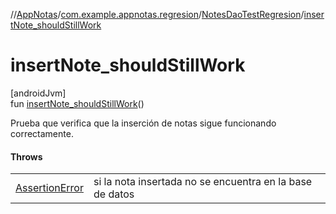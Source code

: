 //[AppNotas](../../../index.md)/[com.example.appnotas.regresion](../index.md)/[NotesDaoTestRegresion](index.md)/[insertNote_shouldStillWork](insert-note_should-still-work.md)

# insertNote_shouldStillWork

[androidJvm]\
fun [insertNote_shouldStillWork](insert-note_should-still-work.md)()

Prueba que verifica que la inserción de notas sigue funcionando correctamente.

#### Throws

| | |
|---|---|
| [AssertionError](https://developer.android.com/reference/kotlin/java/lang/AssertionError.html) | si la nota insertada no se encuentra en la base de datos |
